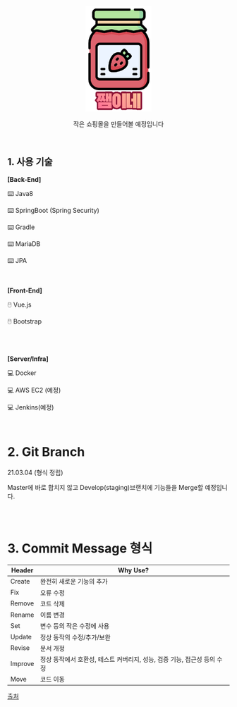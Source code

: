<br>

<p align="center"><img src="https://github.com/ParkJaeRim/JJamShop/blob/master/frontend/src/assets/logoAndtext.png" width=150px height=240px></p>
<p align="center">작은 쇼핑몰을 만들어볼 예정입니다</p>

<br>



## 1. 사용 기술

**[Back-End]**

:keyboard: Java8

:keyboard: SpringBoot (Spring Security)

:keyboard: Gradle

:keyboard: MariaDB 

:keyboard: JPA

<br>

**[Front-End]**

:computer_mouse: Vue.js

:computer_mouse: Bootstrap


<br>
<br>

**[Server/Infra]**

:computer: Docker

:computer: AWS EC2 (예정)

:computer: Jenkins(예정)
  
<br>


# 2. Git Branch 

21.03.04 (형식 정립) 

Master에 바로 합치지 않고 Develop(staging)브랜치에 기능들을 Merge할 예정입니다.

<br>
<br>

# 3. Commit Message 형식

| Header  | Why Use?                                                     |
| ------- | ------------------------------------------------------------ |
| Create  | 완전히 새로운 기능의 추가                                    |
| Fix     | 오류 수정                                                    |
| Remove  | 코드 삭제                                                    |
| Rename  | 이름 변경                                                    |
| Set     | 변수 등의 작은 수정에 사용                                   |
| Update  | 정상 동작의 수정/추가/보완                                   |
| Revise  | 문서 개정                                                    |
| Improve | 정상 동작에서 호환성, 테스트 커버리지, 성능, 검증 기능, 접근성 등의 수정 |
| Move    | 코드 이동                                                    |



[출처](https://velog.io/@hyeong412/TIL-%EC%A2%8B%EC%9D%80-%EC%BB%A4%EB%B0%8B-%EB%A9%94%EC%84%B8%EC%A7%80-%EC%9E%91%EC%84%B1%ED%95%98%EA%B8%B0-)

